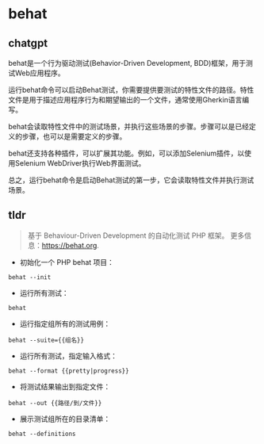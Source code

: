 # behat 
## chatgpt 
behat是一个行为驱动测试(Behavior-Driven Development, BDD)框架，用于测试Web应用程序。

运行behat命令可以启动Behat测试，你需要提供要测试的特性文件的路径。特性文件是用于描述应用程序行为和期望输出的一个文件，通常使用Gherkin语言编写。

behat会读取特性文件中的测试场景，并执行这些场景的步骤。步骤可以是已经定义的步骤，也可以是需要定义的步骤。

behat还支持各种插件，可以扩展其功能。例如，可以添加Selenium插件，以使用Selenium WebDriver执行Web界面测试。

总之，运行behat命令是启动Behat测试的第一步，它会读取特性文件并执行测试场景。 

## tldr 
 
> 基于 Behaviour-Driven Development 的自动化测试 PHP 框架。
> 更多信息：<https://behat.org>.

- 初始化一个 PHP behat 项目：

`behat --init`

- 运行所有测试：

`behat`

- 运行指定组所有的测试用例：

`behat --suite={{组名}}`

- 运行所有测试，指定输入格式：

`behat --format {{pretty|progress}}`

- 将测试结果输出到指定文件：

`behat --out {{路径/到/文件}}`

- 展示测试组所在的目录清单：

`behat --definitions`
